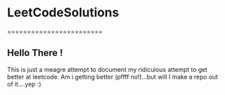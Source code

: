 # LeetCodeSolutions

========================

## Hello There ! 

This is just a meagre attempt to document my ridiculous attempt to get better at leetcode. Am i getting better (pffff no!)...but will I make a repo out of it....yep :)
